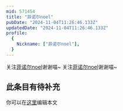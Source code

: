 ```yaml
---
mid: 571454
title: "菲诺尔noel"
pubDate: "2024-11-04T11:26:46.133Z"
updatedDate: "2024-11-04T11:26:46.133Z"
profile:
  {
    Nickname: ["菲诺尔noel"],
  }
---
```


关注[菲诺尔noel](https://space.bilibili.com/571454)谢谢喵~ 关注[菲诺尔noel](https://space.bilibili.com/571454)谢谢喵~

## 此条目有待补充
你可以在[这里](https://github.com/Yuhanawa/VTuber.ICU-Content/edit/master/v/菲诺尔noel/index.md)编辑本文
